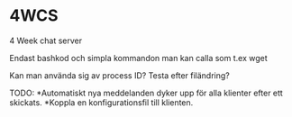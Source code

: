 # 4WCS
4 Week chat server

Endast bashkod och simpla kommandon man kan calla som t.ex wget

Kan man använda sig av process ID?
Testa efter filändring?

TODO:
*Automatiskt nya meddelanden dyker upp för alla klienter efter ett skickats.
*Koppla en konfigurationsfil till klienten.
